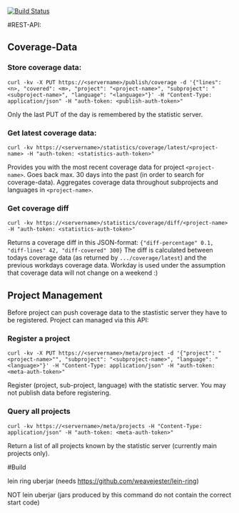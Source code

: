 [![Build Status](https://travis-ci.org/freiheit-com/fdc-test-statistics.svg?branch=master)](https://travis-ci.org/freiheit-com/fdc-test-statistics)

#REST-API:

## Coverage-Data

### Store coverage data:

    curl -kv -X PUT https://<servername>/publish/coverage -d '{"lines": <n>, "covered": <m>, "project": "<project-name>", "subproject": "<subproject-name>", "language": "<language>"}' -H "Content-Type: application/json" -H "auth-token: <publish-auth-token>"

Only the last PUT of the day is remembered by the statistic server.

### Get latest coverage data:

    curl -kv https://<servername>/statistics/coverage/latest/<project-name> -H "auth-token: <statistics-auth-token>"

Provides you with the most recent coverage data for project `<project-name>`. Goes back max. 30 days into the past (in order to search for coverage-data). Aggregates coverage data throughout subprojects and languages in `<project-name>`.

### Get coverage diff

    curl -kv https://<servername>/statistics/coverage/diff/<project-name> -H "auth-token: <statistics-auth-token>"

Returns a coverage diff in this JSON-format: `{"diff-percentage" 0.1, "diff-lines" 42, "diff-covered" 300}`
The diff is calculated between todays coverage data (as returned by `.../coverage/latest`) and the previous
workdays coverage data. Workday is used under the assumption that coverage data will not change on a weekend :)

## Project Management

Before project can push coverage data to the stastistic server they have to be registered. Project can managed via
this API:

### Register a project

    curl -kv -X PUT https://<servername>/meta/project -d '{"project": "<project-name>"", "subproject": "<subproject-name>", "language": "<language>"}' -H "Content-Type: application/json" -H "auth-token: <meta-auth-token>"

Register (project, sub-project, language) with the statistic server. You may not publish data before registering.

### Query all projects

    curl -kv https://<servername>/meta/projects -H "Content-Type: application/json" -H "auth-token: <meta-auth-token>"

Return a list of all projects known by the statistic server (currently main projects only).

#Build

lein ring uberjar (needs https://github.com/weavejester/lein-ring)

NOT lein uberjar (jars produced by this command do not contain the correct start code)
